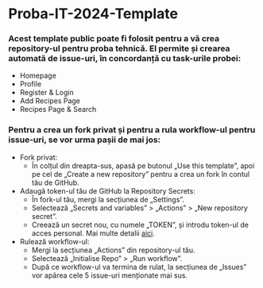 # Proba-IT-2024-Template

### Acest template public poate fi folosit pentru a vă crea repository-ul pentru proba tehnică. El permite și crearea automată de issue-uri, în concordanță cu task-urile probei:
* Homepage
* Profile
* Register & Login
* Add Recipes Page
* Recipes Page & Search

### Pentru a crea un fork privat și pentru a rula workflow-ul pentru issue-uri, se vor urma pașii de mai jos:
* Fork privat:
    * În colțul din dreapta-sus, apasă pe butonul „Use this template”, apoi pe cel de „Create a new repository” pentru a crea un fork în contul tău de GitHub.
* Adaugă token-ul tău de GitHub la Repository Secrets:
    * În fork-ul tău, mergi la secțiunea de „Settings”.
    * Selectează „Secrets and variables” > „Actions” > „New repository secret”.
    * Creează un secret nou, cu numele „TOKEN”, și introdu token-ul de acces personal. Mai multe detalii [aici](https://docs.github.com/en/authentication/keeping-your-account-and-data-secure/managing-your-personal-access-tokens#creating-a-personal-access-token-classic).
* Rulează workflow-ul:
    * Mergi la secțiunea „Actions” din repository-ul tău.
    * Selectează „Initialise Repo” > „Run workflow”.
    * După ce workflow-ul va termina de rulat, la secțiunea de „Issues” vor apărea cele 5 issue-uri menționate mai sus.
